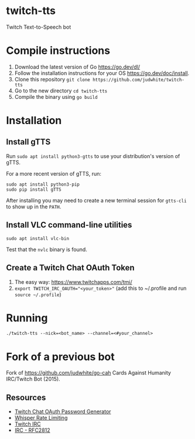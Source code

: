 # twitch-tts

Twitch Text-to-Speech bot

# Compile instructions

1. Download the latest version of Go https://go.dev/dl/
2. Follow the installation instructions for your OS https://go.dev/doc/install.
3. Clone this repository `git clone https://github.com/judwhite/twitch-tts`
4. Go to the new directory `cd twitch-tts`
5. Compile the binary using `go build`

# Installation

## Install gTTS

Run `sudo apt install python3-gtts` to use your distribution's version of gTTS.

For a more recent version of gTTS, run:

```
sudo apt install python3-pip
sudo pip install gTTS
```

After installing you may need to create a new terminal session for `gtts-cli` to show up in the `PATH`.

## Install VLC command-line utilities

```
sudo apt install vlc-bin
```

Test that the `nvlc` binary is found.

## Create a Twitch Chat OAuth Token

1. The easy way: https://www.twitchapps.com/tmi/
2. `export TWITCH_IRC_OAUTH="<your_token>"` (add this to ~/.profile and run `source ~/.profile`)


# Running

```
./twitch-tts --nick=<bot_name> --channel=<#your_channel>
```

# Fork of a previous bot
Fork of https://github.com/judwhite/go-cah Cards Against Humanity IRC/Twitch Bot (2015).

## Resources
- [Twitch Chat OAuth Password Generator](http://www.twitchapps.com/tmi/)
- [Whisper Rate Limiting](https://discuss.dev.twitch.tv/t/whisper-rate-limiting/2836)
- [Twitch IRC](http://help.twitch.tv/customer/portal/articles/1302780-twitch-irc)
- [IRC - RFC2812](https://tools.ietf.org/html/rfc2812)
